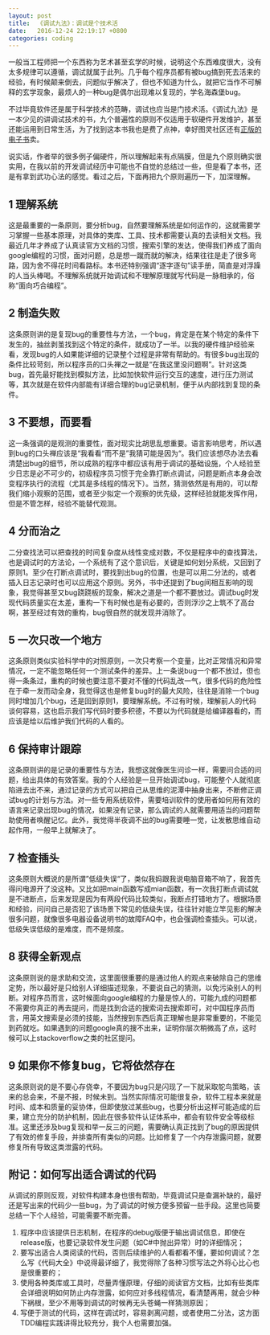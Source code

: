 ```yaml
---
layout: post
title:  《调试九法》：调试是个技术活
date:   2016-12-24 22:19:17 +0800
categories: coding
---
```

一般当工程师把一个东西称为艺术甚至玄学的时候，说明这个东西难度很大，没有太多规律可以遵循，调试就属于此列。几乎每个程序员都有被bug搞到死去活来的经验，有时候颠来倒去，问题似乎解决了，但也不知道为什么，就把它当作不可解释的玄学现象，最烦人的一种bug是偶尔出现难以复现的，学名海森堡bug。

不过毕竟软件还是属于科学技术的范畴，调试也应当是门技术活。《调试九法》是一本少见的讲调试技术的书，九个普遍性的原则不仅适用于软硬件开发维护，甚至还能运用到日常生活，为了找到这本书我也是费了点神，幸好图灵社区还有[正版的电子书](http://www.ituring.com.cn/book/84)卖。

说实话，作者举的很多例子偏硬件，所以理解起来有点隔膜，但是九个原则确实很实用，在我以前的开发调试经历中可能也不自觉的总结过一些，但是看了本书，还是有拿到武功心法的感觉。看过之后，下面再把九个原则遍历一下，加深理解。

## 1 理解系统

这是最重要的一条原则，要分析bug，自然要理解系统是如何运作的，这就需要学习掌握一些基本原理，对具体的类库、工具、技术都需要认真的去读相关文档。我最近几年才养成了认真读官方文档的习惯，搜索引擎的发达，使得我们养成了面向google编程的习惯，面对问题，总是想一蹴而就的解决，结果往往是走了很多弯路，因为舍不得花时间看路标。本书还特别强调“逐字逐句”读手册，简直是对浮躁的人当头棒喝。不理解系统就开始调试和不理解原理就写代码是一脉相承的，俗称“面向巧合编程”。

## 2 制造失败 

这条原则讲的是复现bug的重要性与方法，一个bug，肯定是在某个特定的条件下发生的，抽丝剥茧找到这个特定的条件，就成功了一半。以我的硬件维护经验来看，发现bug的人如果能详细的记录整个过程是非常有帮助的。有很多bug出现的条件比较苛刻，所以程序员的口头禅之一就是“在我这里没问题啊”。针对这类bug，首先最好能找到模拟方法，比如加快软件运行交互的速度，进行压力测试等，其次就是在软件内部能有详细合理的bug记录机制，便于从内部找到复现的条件。

## 3 不要想，而要看 

这一条强调的是观测的重要性，面对现实比胡思乱想重要。语言影响思考，所以遇到bug的口头禅应该是“我看看“而不是”我猜可能是因为“。我们应该想尽办法去看清楚出bug的细节，所以成熟的程序中都应该有用于调试的基础设施，个人经验至少日志是必不可少的，初级程序员习惯于完全靠打断点调试，问题是断点本身会改变程序执行的流程（尤其是多线程的情况下）。当然，猜测依然是有用的，可以帮我们缩小观察的范围，或者至少拟定一个观察的优先级，这样经验就能发挥作用，但是不管怎样，经验不能替代观测。

## 4 分而治之 

二分查找法可以把查找的时间复杂度从线性变成对数，不仅是程序中的查找算法，也是调试时的方法论，一个系统有了这个意识后，关键是如何划分系统，又回到了原则1。至少在打断点调试时，要找到出bug的位置，也是可以用二分法的，或者插入日志记录时也可以应用这个原则。另外，书中还提到了bug间相互影响的现象，我觉得甚至又bug跷跷板的现象，解决之道是一个都不要放过。调试bug时发现代码质量实在太差，重构一下有时候也是有必要的，否则浮沙之上筑不了高台啊，甚至经过有效的重构，bug很自然的就发现并消除了。

## 5 一次只改一个地方 

这条原则类似实验科学中的对照原则，一次只考察一个变量，比对正常情况和异常情况，一定不能忽略任何一个测试条件的差异。上一条说bug一个都不放过，但也得一条条过，重构的时候也要注意不要对不懂的代码乱改一气，很多代码的危险性在于牵一发而动全身，我觉得这也是修复bug时的最大风险，往往是消除一个bug同时增加几个bug，还是回到原则1，要理解系统。不过有时候，理解前人的代码谈何容易，这也启示我们写代码时要多积德，不要以为代码就是给编译器看的，而应该是给以后维护我们代码的人看的。

## 6 保持审计跟踪 

这条原则讲的是记录的重要性与方法，我想这就像医生问诊一样，需要问合适的问题，给出具体的有效答案。我的个人经验是一旦开始调试bug，可能整个人就彻底陷进去出不来，通过记录的方式可以把自己从思维的泥潭中抽身出来，不断修正调试bug的计划与方法。对一些专用系统软件，需要培训软件的使用者如何用有效的语言来记录出现bug的情况，如果没有记录，那么调试的人就需要用适当的问题帮助使用者唤醒记忆。此外，我觉得半夜调不出的bug需要睡一觉，让发散思维自动起作用，一般早上就解决了。

## 7 检查插头 

这条原则大概说的是所谓”低级失误“了，类似我妈跟我说电脑音箱不响了，我首先得问电源开了没这种。又比如把main函数写成mian函数，有一次我打断点调试就是不进断点，后来发现是因为有两段代码比较类似，我断点打错地方了。根据场景和经验，问问自己是否犯了该场景下常见的低级失误，往往针对能立竿见影的解决很多问题，就像很多电器设备说明书的故障FAQ中，也会强调检查插头。可以说，低级失误低级的是难度，而不是频度。

## 8 获得全新观点 

这条原则说的是求助和交流，这里面很重要的是通过他人的观点来破除自己的思维定势，所以最好是只给别人详细描述现象，不要说自己的猜测，以免污染别人的判断。对程序员而言，这时候面向google编程的力量是惊人的，可能九成的问题都不需要你真正的再去提问，而是找到合适的搜索词去搜索即可，对中国程序员而言，用英文搜索是必须的技能，当然搜到东西后真正理解也是非常重要的，不能见到药就吃。如果遇到的问题google真的搜不出来，证明你层次稍微高了点，这时候可以上stackoverflow之类的社区提问。

## 9 如果你不修复bug，它将依然存在 

这条原则说的是不要心存侥幸，不要因为bug只是闪现了一下就采取鸵鸟策略，该来的总会来，不是不报，时候未到。当然实际情况可能很复杂，软件工程本来就是时间、成本和质量的妥协体，但即使放过某些bug，也要分析出这样可能造成的后果，建立充分的防护机制，因此在很多软件认证体系中，都会有软件安全等级标准。这里还涉及bug复现和举一反三的问题，需要确认真正找到了bug的原因提供了有效的修复手段，并排查所有类似的问题。比如修复了一个内存泄露问题，就要修复所有导致这类泄露的代码。

## 附记：如何写出适合调试的代码

从调试的原则反观，对软件构建本身也很有帮助，毕竟调试只是查漏补缺的，最好还是写出来的代码少一些bug，为了调试的时候方便多预留一些手段。这里也简要总结一下个人经验，可能需要不断完善。

1. 程序中应该提供日志机制，在程序的debug版便于输出调试信息，即使在release版，也要记录软件发生问题（如C#中抛出异常）时的详细情况；
2. 要写出适合人类阅读的代码，否则后续维护的人看都看不懂，要如何调试？怎么写《代码大全》中说得最详细了，我觉得除了各种习惯写法之外将心比心也是很重要的；
3. 使用各种类库或工具时，尽量弄懂原理，仔细的阅读官方文档，比如有些类库会详细说明如何防止内存泄露，如何应对多线程情况，看清楚再用，就会少种下祸根，至少不用等到调试的时候再无头苍蝇一样猜测原因；
4. 写便于测试的代码，这样在调试时，容易剥离问题，或者使用二分法，这方面TDD编程实践讲得比较充分，我个人也需要加强。





















